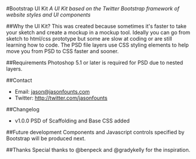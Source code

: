 #Bootstrap UI Kit
*A UI Kit based on the Twitter Bootstrap framework of website styles and UI components*

##Why the UI Kit?
This was created because sometimes it's faster to take your sketch and create a mockup in a mockup tool.  Ideally you can go from sketch to html/css prototype but some are slow at coding or are still learning how to code. The PSD file layers use CSS styling elements to help move you from PSD to CSS faster and sooner.

##Requirements
Photoshop 5.1 or later is required for PSD due to nested layers.

##Contact
- Email: jason@jasonfounts.com
- Twitter: http://twitter.com/jasonfounts

##Changelog
- v1.0.0 PSD of Scaffolding and Base CSS added

##Future development
Components and Javascript controls specified by Bootstrap will be produced next.

##Thanks
Special thanks to @benpeck and @gradykelly for the inspiration.
